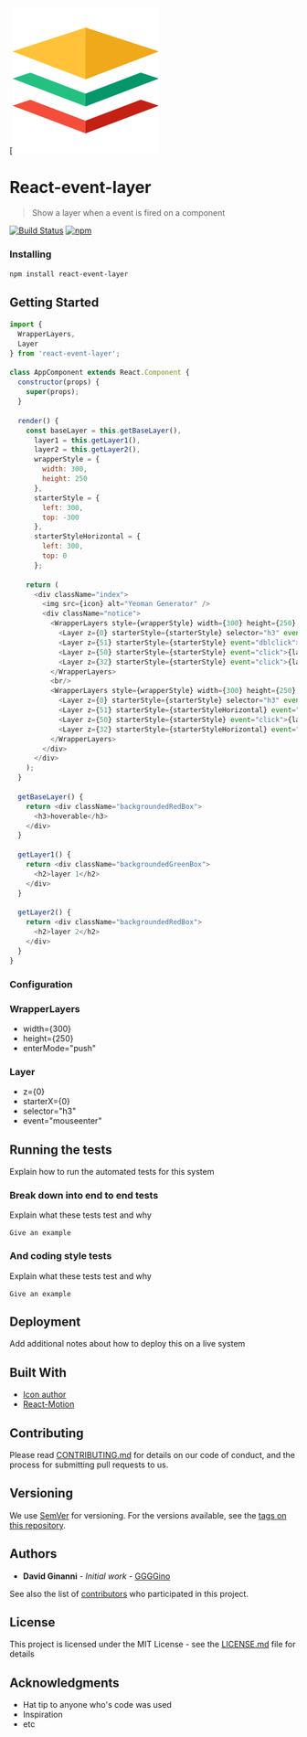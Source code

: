 [![Logo](https://github.com/GGGGino/react-event-layer/blob/master/src/images/icon_256.png)

# React-event-layer
> Show a layer when a event is fired on a component

[![Build Status](https://travis-ci.org/GGGGino/react-event-layer.svg?branch=master)](https://travis-ci.org/GGGGino/react-event-layer)
[![npm](https://img.shields.io/npm/dm/localeval.svg)](https://www.npmjs.com/package/react-event-layer)

### Installing

```
npm install react-event-layer
```

## Getting Started

```javascript
import {
  WrapperLayers,
  Layer
} from 'react-event-layer';

class AppComponent extends React.Component {
  constructor(props) {
    super(props);
  }

  render() {
    const baseLayer = this.getBaseLayer(),
      layer1 = this.getLayer1(),
      layer2 = this.getLayer2(),
      wrapperStyle = {
        width: 300,
        height: 250
      },
      starterStyle = {
        left: 300,
        top: -300
      },
      starterStyleHorizontal = {
        left: 300,
        top: 0
      };

    return (
      <div className="index">
        <img src={icon} alt="Yeoman Generator" />
        <div className="notice">
          <WrapperLayers style={wrapperStyle} width={300} height={250} enterMode="push" >
            <Layer z={0} starterStyle={starterStyle} selector="h3" event="mouseenter">{baseLayer}</Layer>
            <Layer z={51} starterStyle={starterStyle} event="dblclick">{layer1}</Layer>
            <Layer z={50} starterStyle={starterStyle} event="click">{layer2}</Layer>
            <Layer z={32} starterStyle={starterStyle} event="click">{layer1}</Layer>
          </WrapperLayers>
          <br/>
          <WrapperLayers style={wrapperStyle} width={300} height={250} enterMode="push" >
            <Layer z={0} starterStyle={starterStyle} selector="h3" event="mouseenter">{baseLayer}</Layer>
            <Layer z={51} starterStyle={starterStyleHorizontal} event="dblclick">{layer1}</Layer>
            <Layer z={50} starterStyle={starterStyle} event="click">{layer2}</Layer>
            <Layer z={32} starterStyle={starterStyleHorizontal} event="click">{layer1}</Layer>
          </WrapperLayers>
        </div>
      </div>
    );
  }

  getBaseLayer() {
    return <div className="backgroundedRedBox">
      <h3>hoverable</h3>
    </div>
  }

  getLayer1() {
    return <div className="backgroundedGreenBox">
      <h2>layer 1</h2>
    </div>
  }

  getLayer2() {
    return <div className="backgroundedRedBox">
      <h2>layer 2</h2>
    </div>
  }
}
```

### Configuration

### WrapperLayers

* width={300}
* height={250}
* enterMode="push"

### Layer

* z={0}
* starterX={0}
* selector="h3"
* event="mouseenter"

## Running the tests

Explain how to run the automated tests for this system

### Break down into end to end tests

Explain what these tests test and why

```
Give an example
```

### And coding style tests

Explain what these tests test and why

```
Give an example
```

## Deployment

Add additional notes about how to deploy this on a live system

## Built With

* [Icon author](https://www.flaticon.com/authors/roundicons)
* [React-Motion](https://github.com/chenglou/react-motion)

## Contributing

Please read [CONTRIBUTING.md](https://github.com/GGGGino/react-event-layer/blob/master/CONTRIBUTING.md) for details on our code of conduct, and the process for submitting pull requests to us.

## Versioning

We use [SemVer](http://semver.org/) for versioning. For the versions available, see the [tags on this repository](https://github.com/your/project/tags).

## Authors

* **David Ginanni** - *Initial work* - [GGGGino](https://github.com/GGGGino)

See also the list of [contributors](https://github.com/GGGGino/react-event-layer/contributors) who participated in this project.

## License

This project is licensed under the MIT License - see the [LICENSE.md](LICENSE) file for details

## Acknowledgments

* Hat tip to anyone who's code was used
* Inspiration
* etc
